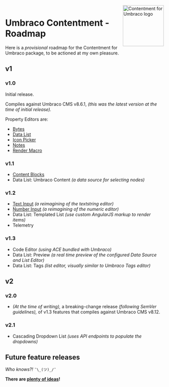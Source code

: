 ﻿<img src="../docs/assets/img/logo.png" alt="Contentment for Umbraco logo" title="A state of Umbraco happiness." height="130" align="right">

# Umbraco Contentment - Roadmap

Here is a _provisional_ roadmap for the Contentment for Umbraco package, to be actioned at my own pleasure.


## v1

### v1.0

Initial release.

Compiles against Umbraco CMS v8.6.1, _(this was the latest version at the time of initial release)._

Property Editors are:

- [Bytes](../docs/editors/bytes.md)
- [Data List](../docs/editors/data-list.md)
- [Icon Picker](../docs/editors/icon-picker.md)
- [Notes](../docs/editors/notes.md)
- [Render Macro](../docs/editors/render-macro.md)

### v1.1

- [Content Blocks](../docs/editors/content-blocks.md)
- Data List: Umbraco Content _(a data source for selecting nodes)_

### v1.2

- [Text Input](../docs/editors/text-input.md) _(a reimagining of the textstring editor)_
- [Number Input](../docs/editors/number-input.md) _(a reimagining of the numeric editor)_
- Data List: Templated List _(use custom AngularJS markup to render items)_
- Telemetry

### v1.3

- Code Editor _(using ACE bundled with Umbraco)_
- Data List: Preview _(a real time preview of the configured Data Source and List Editor)_
- Data List: Tags _(list editor, visually similar to Umbraco Tags editor)_


## v2

### v2.0

- _(At the time of writing),_ a breaking-change release _(following SemVer guidelines),_ of v1.3 features that compiles against Umbraco CMS v8.12.

### v2.1

- Cascading Dropdown List _(uses API endpoints to populate the dropdowns)_


## Future feature releases

_Who knows?!_ `¯\_(ツ)_/¯`

**There are [plenty of ideas](IDEAS.md)!**

